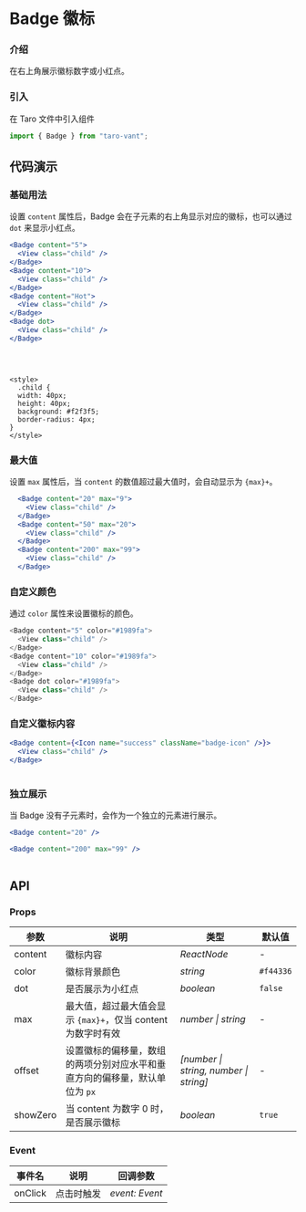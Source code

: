 # Badge 徽标

### 介绍

在右上角展示徽标数字或小红点。

### 引入

在 Taro 文件中引入组件

```js
import { Badge } from "taro-vant"; 
```

## 代码演示

### 基础用法

设置 `content` 属性后，Badge 会在子元素的右上角显示对应的徽标，也可以通过 `dot` 来显示小红点。

```jsx
<Badge content="5">
  <View class="child" />
</Badge>
<Badge content="10">
  <View class="child" />
</Badge>
<Badge content="Hot">
  <View class="child" />
</Badge>
<Badge dot>
  <View class="child" />
</Badge>

 
```

```stylelint

<style>
  .child {
  width: 40px;
  height: 40px;
  background: #f2f3f5;
  border-radius: 4px;
}
</style>

```

### 最大值

设置 `max` 属性后，当 `content` 的数值超过最大值时，会自动显示为 `{max}+`。

```jsx
  <Badge content="20" max="9">
    <View class="child" />
  </Badge>
  <Badge content="50" max="20">
    <View class="child" />
  </Badge>
  <Badge content="200" max="99">
    <View class="child" />
  </Badge>
```

### 自定义颜色

通过 `color` 属性来设置徽标的颜色。

```js
<Badge content="5" color="#1989fa">
  <View class="child" />
</Badge>
<Badge content="10" color="#1989fa">
  <View class="child" />
</Badge>
<Badge dot color="#1989fa">
  <View class="child" />
</Badge>
```

### 自定义徽标内容

```jsx
<Badge content={<Icon name="success" className="badge-icon" />}>
  <View class="child" />
</Badge>
 
```

### 独立展示

当 Badge 没有子元素时，会作为一个独立的元素进行展示。

```jsx
<Badge content="20" />

<Badge content="200" max="99" />
 
```

## API

### Props

| 参数 | 说明 | 类型 | 默认值 |
| --- | --- | --- | --- |
| content | 徽标内容 | _ReactNode_ | - |
| color | 徽标背景颜色 | _string_ | `#f44336` |
| dot | 是否展示为小红点 | _boolean_ | `false` |
| max | 最大值，超过最大值会显示 `{max}+`，仅当 content 为数字时有效 | _number \| string_ | - |
| offset | 设置徽标的偏移量，数组的两项分别对应水平和垂直方向的偏移量，默认单位为 `px` | _[number \| string, number \| string]_ | - |
| showZero | 当 content 为数字 0 时，是否展示徽标 | _boolean_ | `true` |

### Event

| 事件名  | 说明       | 回调参数       |
| ------- | ---------- | -------------- |
| onClick | 点击时触发 | _event: Event_ |

